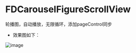 # FDCarouselFigureScrollView
轮播图，自动播放，无限循环，添加pageControl同步

- 效果图如下：

![image](http://ww3.sinaimg.cn/large/e3aca1a1jw1fbk4cvcjv7j20ae0ijt9u.jpg)